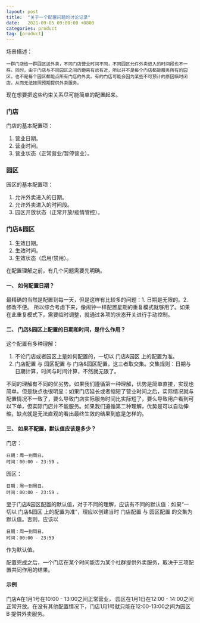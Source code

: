 ```yaml
---
layout: post
title:  "关于一个配置问题的讨论记录"
date:   2021-09-05 09:00:00 +0800
categories: product
tag: [product]
---
```


场景描述：

    一群门店给一群园区送外卖，不同门店营业时间不同，不同园区允许外卖进入的时间段也不一样。同时，由于门店与不同园区之间的距离有远有近，所以并不是每个门店都能服务所有的园区，也不是每个园区都能点所有门店的外卖。有的门店可能会因为某些不可预计的原因临时闭店，从而无法按照预期提供外卖服务。

<!-- more -->

现在想要把这些约束关系尽可能简单的配置起来。

### 门店
门店的基本配置项：

1. 营业日期。
2. 营业时间。
3. 营业状态（正常营业/暂停营业）。

### 园区

园区的基本配置项：

1. 允许外卖进入的日期。
2. 允许外卖进入的时间段。
3. 园区开放状态（正常开放/疫情管控）。

### 门店&园区

1. 生效日期。
2. 生效时间。
3. 生效状态（启用/禁用）。

在配置理解之前，有几个问题需要先明确。

#### 一、 如何配置日期？
最精确的当然是配置到每一天，但是这样有比较多的问题：1. 日期是无限的。2. 修改不便。
所以综合考虑下来，像闹钟一样配置星期的重复模式就够用了。如果在此重复模式下，需要临时调整，就通过各项的状态开关进行手动控制。

#### 二、 门店&园区上配置的日期和时间，是什么作用？
这个配置有多种理解：

1. 不论门店或者园区上是如何配置的，一切以 门店&园区 上的配置为准。
2. 门店配置 与 园区配置 与 门店&园区配置，这三者取交集。交集规则：日期与日期计算，时间与时间计算，不然就无限了。

不同的理解有不同的优劣势。如果我们遵循第一种理解，优势是简单直接，实现也简单。但是缺点也很明显：如果门店延长或者缩短了营业时间之后，实际情况就与配置情况不一致了，要么导致门店实际服务时间比实际短了，要么导致用户看到可以下单，但实际门店并不能服务。如果我们遵循第二种理解，优势是可以自动伸缩，缺点就是无法直观的看出最终生效的结果到底是怎样的。

#### 三、 如果不配置，默认值应该是多少？
门店：

    日期：周一到周日。
    时间：00:00 - 23:59 。

园区：

    日期：周一到周日。
    时间：00:00 - 23:59 。

至于门店&园区配置的默认值，对于不同的理解，应该有不同的默认值：如果“一切以 门店&园区 上的配置为准”，理应以创建当时 门店配置 与 园区配置 的交集为默认值。否则，应该以 

    日期：周一到周日。
    时间：00:00 - 23:59 

作为默认值。

配置完成之后，一个门店在某个时间能否为某个社群提供外卖服务，取决于三项配置共同作用的结果。

#### 示例
门店A在1月1号在10:00 - 13:00之间正常营业， 园区在1月1日在12:00 - 14:00之间正常开放。在没有其他配置情况下，门店1月1号就只能在12:00-13:00之间为园区 B 提供外卖服务。

